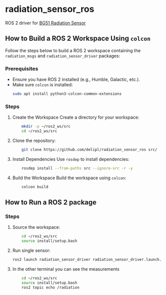 # radiation_sensor_ros
ROS 2 driver for [BG51 Radiation Sensor](https://www.teviso.com/file/pdf/bg51-data-specification.pdf)


## How to Build a ROS 2 Workspace Using `colcon`

Follow the steps below to build a ROS 2 workspace containing the `radiation_msgs` and `radiation_sensor_driver` packages:

### Prerequisites
- Ensure you have ROS 2 installed (e.g., Humble, Galactic, etc.).
- Make sure `colcon` is installed:
  ```bash
  sudo apt install python3-colcon-common-extensions
  ```

### Steps

1. Create the Workspace Create a directory for your workspace:

    ```bash
        mkdir -p ~/ros2_ws/src
        cd ~/ros2_ws/src
    ```

2. Clone the repository:

    ```bash
        git clone https://github.com/delipl/radiation_sensor_ros src/
    ```

3. Install Dependencies Use `rosdep` to install dependencies:

    ```bash
        rosdep install --from-paths src --ignore-src -r -y
    ```

4. Build the Workspace Build the workspace using `colcon`:

    ```bash
        colcon build
    ```

## How to Run a ROS 2 package

### Steps

1. Source the workspace:

    ```bash
        cd ~/ros2_ws/src
        source install/setup.bash
    ```

2. Run single sensor:

    ```bash
    ros2 launch radiation_sensor_driver radiation_sensor_driver.launch.py
    ```

3. In the other terminal you can see the measurements

    ```bash
        cd ~/ros2_ws/src
        source install/setup.bash
        ros2 topic echo /radiation
    ```
